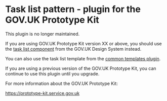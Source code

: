 # Task list pattern - plugin for the GOV.UK Prototype Kit

This plugin is no longer maintained.

If you are using GOV.UK Prototype Kit version XX or above, you should use the [task list component](https://design-system.service.gov.uk/components/task-list) from the GOV.UK Design System instead.

You can also use the task list template from the [common templates plugin](https://github.com/alphagov/govuk-prototype-kit-common-templates/).

If you are using a previous version of the GOV.UK Prototype Kit, you can continue to use this plugin until you upgrade.

For more information about the GOV.UK Prototype Kit:

https://prototype-kit.service.gov.uk
